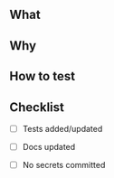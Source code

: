 ## What

## Why

## How to test

## Checklist
- [ ] Tests added/updated
- [ ] Docs updated
- [ ] No secrets committed

